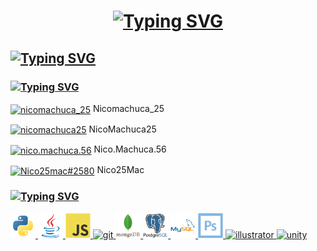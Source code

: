 <h1 align="center">
  <a href="https://git.io/typing-svg"><img src="https://readme-typing-svg.demolab.com?font=Agency+FB&weight=900&size=34&pause=1200&color=F7F7F7&center=true&width=500&lines=Hi+%F0%9F%91%8B%2C+I'm+Nico" alt="Typing SVG" /></a>
</h1>
<h2 align="left">
  <a href="https://git.io/typing-svg"><img src="https://readme-typing-svg.demolab.com?font=Agency+FB&weight=900&size=30&pause=1000&color=F7F7F7&width=500&lines=I+am+a+programming+student+%F0%9F%91%A8%F0%9F%8F%BB%E2%80%8D%F0%9F%92%BB%F0%9F%93%9A" alt="Typing SVG" /></a>
</h2>
<h3 align="left"><a href="https://git.io/typing-svg"><img src="https://readme-typing-svg.demolab.com?font=Agency+FB&weight=900&size=30&duration=1&pause=1000&color=F7F7F7&width=500&lines=Connect+with+me%3A" alt="Typing SVG" /></a>
</h3><p align="left">
  <a href="https://instagram.com/nicomachuca_25" target="blank"><img align="center" src="https://user-images.githubusercontent.com/112595518/232250281-6f81b480-3bb7-484e-bf43-6ae52ad926ac.png" alt="nicomachuca_25" height="38" width="38" /></a> Nicomachuca_25
  
<a href="https://twitter.com/nicomachuca25" target="blank"><img align="center" src="https://user-images.githubusercontent.com/112595518/232248921-343d06b3-1af7-46bb-b0b5-3b0182a7db64.png" alt="nicomachuca25" height="38" width="38" /></a> NicoMachuca25
  
   <a href="https://fb.com/nico.machuca.56" target="blank"><img align="center" src="https://user-images.githubusercontent.com/112595518/232250276-b8d80c3c-c571-4679-95a2-e6cba5ca0465.png" alt="nico.machuca.56" height="37" width="38" /></a> Nico.Machuca.56
  
  <a href="https://discord.gg/Nico25mac#2580" target="blank"><img align="center" src="https://user-images.githubusercontent.com/112595518/232250282-ea56e833-356c-4dc3-8884-1175cc05e1b1.png" alt="Nico25mac#2580" height="43" width="38" /></a> Nico25Mac
</p>

<h3 align="left"><a href="https://git.io/typing-svg"><img src="https://readme-typing-svg.demolab.com?font=Agency+FB&weight=900&size=30&duration=1&pause=1000&color=F7F7F7&width=500&lines=Languages+and+tools+in+progress%3A" alt="Typing SVG" /></a></h3>
<p align="left"> <a href="https://www.python.org" target="_blank" rel="noreferrer"> <img src="https://raw.githubusercontent.com/devicons/devicon/master/icons/python/python-original.svg" alt="python" width="40" height="40"/> </a> <a href="https://www.java.com" target="_blank" rel="noreferrer"> <img src="https://raw.githubusercontent.com/devicons/devicon/master/icons/java/java-original.svg" alt="java" width="40" height="40"/> </a> <a href="https://developer.mozilla.org/en-US/docs/Web/JavaScript" target="_blank" rel="noreferrer"> <img src="https://raw.githubusercontent.com/devicons/devicon/master/icons/javascript/javascript-original.svg" alt="javascript" width="40" height="40"/> </a> <a href="https://git-scm.com/" target="_blank" rel="noreferrer"> <img src="https://www.vectorlogo.zone/logos/git-scm/git-scm-icon.svg" alt="git" width="40" height="40"/> </a> <a href="https://www.mongodb.com/" target="_blank" rel="noreferrer"> <img src="https://raw.githubusercontent.com/devicons/devicon/master/icons/mongodb/mongodb-original-wordmark.svg" alt="mongodb" width="40" height="40"/> </a> <a href="https://www.postgresql.org" target="_blank" rel="noreferrer"> <img src="https://raw.githubusercontent.com/devicons/devicon/master/icons/postgresql/postgresql-original-wordmark.svg" alt="postgresql" width="40" height="40"/> </a> <a href="https://www.mysql.com/" target="_blank" rel="noreferrer"> <img src="https://raw.githubusercontent.com/devicons/devicon/master/icons/mysql/mysql-original-wordmark.svg" alt="mysql" width="40" height="40"/> </a> <a href="https://www.photoshop.com/en" target="_blank" rel="noreferrer"> <img src="https://raw.githubusercontent.com/devicons/devicon/master/icons/photoshop/photoshop-line.svg" alt="photoshop" width="40" height="40"/> </a> <a href="https://www.adobe.com/in/products/illustrator.html" target="_blank" rel="noreferrer"> <img src="https://www.vectorlogo.zone/logos/adobe_illustrator/adobe_illustrator-icon.svg" alt="illustrator" width="40" height="40"/> </a> <a href="https://unity.com/" target="_blank" rel="noreferrer"> <img src="https://www.vectorlogo.zone/logos/unity3d/unity3d-icon.svg" alt="unity" width="40" height="40"/> </a> </p>
